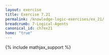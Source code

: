 ```yaml
---
layout: exercise
title: Exercise 7.21
permalink: /knowledge-logic-exercises/ex_21/
breadcrumb: 7-Logical-Agents
canonical_id: ch7ex21
home: "true"
---
```


{% include mathjax_support %}


